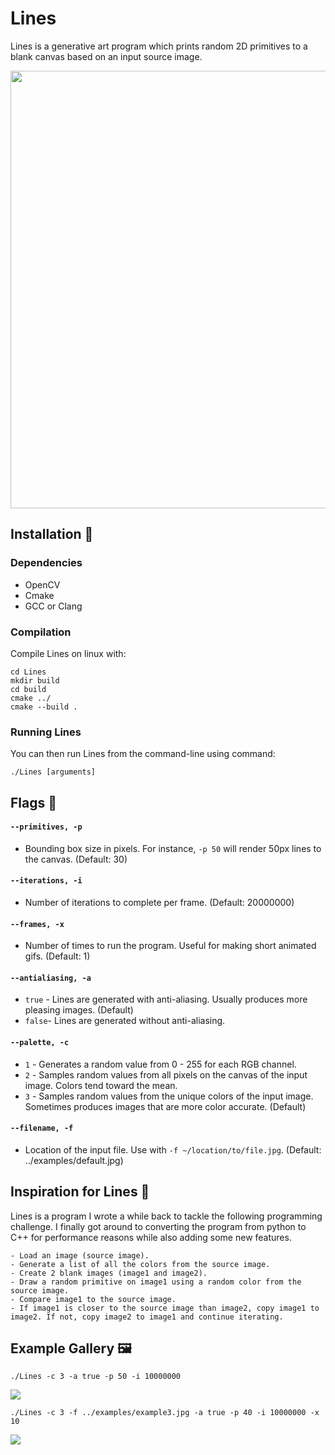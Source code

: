 # Lines

Lines is a generative art program which prints random 2D primitives to a blank canvas based on an input source image.

<p align="center">
  <img src='https://user-images.githubusercontent.com/8892722/173779269-796cb672-44b0-4cb2-8332-070e9f598ac7.png' width=700>
</p>

## Installation 🤔

### Dependencies
- OpenCV
- Cmake
- GCC or Clang

### Compilation

Compile Lines on linux with:

```
cd Lines
mkdir build
cd build
cmake ../
cmake --build .
```

### Running Lines

You can then run Lines from the command-line using command:
```
./Lines [arguments]
```


## Flags 🚩

#### `--primitives, -p`
- Bounding box size in pixels. For instance, `-p 50` will render 50px lines to the canvas. (Default: 30)

#### `--iterations, -i`
- Number of iterations to complete per frame. (Default: 20000000)

####  `--frames, -x`
- Number of times to run the program. Useful for making short animated gifs. (Default: 1)

#### `--antialiasing, -a`
- `true` - Lines are generated with anti-aliasing. Usually produces more pleasing images. (Default)
- `false`- Lines are generated without anti-aliasing.

#### `--palette, -c`
-  `1` - Generates a random value from 0 - 255 for each RGB channel.
-  `2` - Samples random values from all pixels on the canvas of the input image. Colors tend toward the mean.
-  `3` - Samples random values from the unique colors of the input image.  Sometimes produces images that are more color accurate. (Default)
####  `--filename, -f`
- Location of the input file. Use with  `-f ~/location/to/file.jpg`. (Default: ../examples/default.jpg)

## Inspiration for Lines 🙂

Lines is a program I wrote a while back to tackle the following programming challenge. I finally got around to converting the program from python to C++ for performance reasons while also adding some new features.

```
- Load an image (source image).
- Generate a list of all the colors from the source image.
- Create 2 blank images (image1 and image2).
- Draw a random primitive on image1 using a random color from the source image.
- Compare image1 to the source image.
- If image1 is closer to the source image than image2, copy image1 to image2. If not, copy image2 to image1 and continue iterating.
```

## Example Gallery 🖼️

`./Lines -c 3 -a true -p 50 -i 10000000`

![](https://user-images.githubusercontent.com/8892722/173780297-26b9b3c3-e4ff-44ef-ac96-aab3568c2f40.jpg)


`./Lines -c 3 -f ../examples/example3.jpg -a true -p 40 -i 10000000 -x 10`

![](https://i.imgur.com/4KVlPcn.gif)
